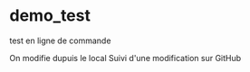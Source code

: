 # demo_test
test en ligne de commande 

On modifie dupuis le local
Suivi d'une modification sur GitHub
